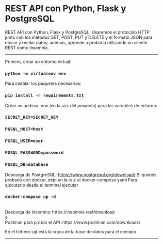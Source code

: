 # REST API con Python, Flask y PostgreSQL

REST API con Python, Flask y PostgreSQL. Usaremos el protocolo HTTP junto con los métodos GET, POST, PUT y DELETE y el formato JSON para enviar y recibir datos; además, aprende a probarla utilizando un cliente REST como Insomnia.

<hr/>

Primero, crear un entorno virtual:
### `python -m virtualenv env`

Para instalar los paquetes necesarios:
### `pip install -r requirements.txt`

Crear un archivo .env (en la raíz del proyecto) para las variables de entorno:

### `SECRET_KEY=SECRET_KEY`
### `PGSQL_HOST=host`
### `PGSQL_USER=user`
### `PGSQL_PASSWORD=password`
### `PGSQL_DB=database`

Descarga de PostgreSQL: https://www.postgresql.org/download/
Si quereis probarlo con docker, dejo en la raiz el docker-compose.yaml
Para ejecutarlo desde el terminal ejecutar
### `docker-compose up -d`
<br/>
Descarga de Insomnia: https://insomnia.rest/download
<br/>
o
<br/>
Postman para probar el API :https://www.postman.com/downloads/
<br/>

En el fichero sql está la copia de la base de datos para el ejemplo 
<hr/>

